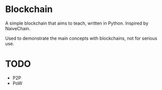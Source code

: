 # Blockchain

A simple blockchain that aims to teach, written in Python. Inspired by NaiveChain.

Used to demonstrate the main concepts with blockchains, not for serious use.

# TODO
- P2P
- PoW

